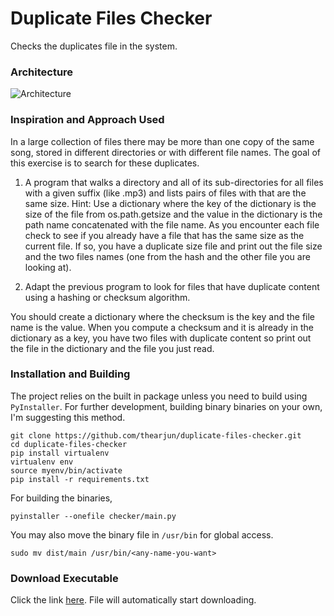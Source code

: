 
# Duplicate Files Checker

Checks the duplicates file in the system.

### Architecture
![Architecture](https://i.ibb.co/F6FLp08/checker.png)

### Inspiration and Approach Used

In a large collection of files there may be more than one copy of the same song, stored in different directories or with different file names. The goal of this exercise is to search for these duplicates.

1. A program that walks a directory and all of its sub-directories for all files with a given suffix (like .mp3) and lists pairs of files with that are the same size. Hint: Use a dictionary where the key of the dictionary is the size of the file from os.path.getsize and the value in the dictionary is the path name concatenated with the file name. As you encounter each file check to see if you already have a file that has the same size as the current file. If so, you have a duplicate size file and print out the file size and the two files names (one from the hash and the other file you are looking at).

2) Adapt the previous program to look for files that have duplicate content using a hashing or checksum algorithm. 

You should create a dictionary where the checksum is the key and the file name is the value. When you compute a checksum and it is already in the dictionary as a key, you have two files with duplicate content so print out the file in the dictionary and the file you just read.

### Installation and Building

The project relies on the built in package unless you need to build using `PyInstaller`. For further development, building binary binaries on your own, I'm suggesting this method.

```
git clone https://github.com/thearjun/duplicate-files-checker.git
cd duplicate-files-checker
pip install virtualenv
virtualenv env
source myenv/bin/activate
pip install -r requirements.txt
```

For building the binaries,
```
pyinstaller --onefile checker/main.py
```
You may also move the binary file in `/usr/bin` for global access.
```
sudo mv dist/main /usr/bin/<any-name-you-want>
```

### Download Executable
Click the link [here](https://github.com/theArjun/duplicate-files-checker/releases/download/v1.0/duplicateChecker).  File will automatically start downloading.
